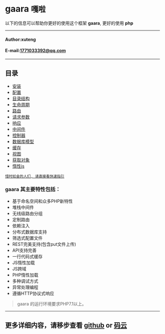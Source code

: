 **gaara** `嘎啦`
==========================
以下的信息可以帮助你更好的使用这个框架 **gaara**, 更好的使用 **php**
****
#### Author:xuteng
#### E-mail:1771033392@qq.com
****
## 目录
* [安装](/helper/install.md)
* [配置](/helper/configure.md)
* [目录结构](/helper/catalog.md)
* [生命周期](/helper/cycle.md)
* [路由](/helper/route.md)
* [请求参数](/helper/request.md)
* [响应](/helper/response.md)
* [中间件](/helper/middleware.md)
* [控制器](/helper/controller.md)
* [数据库模型](/helper/model.md)
* [缓存](/helper/cache.md)
* [视图](/helper/view.md)
* [获取对象](/helper/getobj.md)
* [惰性js](/helper/inertjs.md)

[`惜时如金的人们, 请直接看快速指引`](/helper/fastguide.md)

### gaara 其主要特性包括：

 + 基于命名空间和众多PHP新特性
 + 堆栈中间件
 + 无线级路由分组
 + 定制路由
 + 依赖注入
 + 分布式数据库支持
 + 筛选式配置文件
 + REST完美支持(包含put文件上传)
 + API支持完善
 + 一行代码式缓存
 + JS惰性加载
 + JS跨域
 + PHP惰性加载
 + 多种调试方式
 + 异常处理编程
 + 遵循HTTP协议式响应

> gaara 的运行环境要求PHP7.1以上。

****
更多详细内容，请移步查看 [github][github] or [码云][oschina]
--------------------------------
[oschina]:http://git.oschina.net/dianlaoshu_xT/php "码云"
[github]:https://github.com/xutengx/gaara "github"